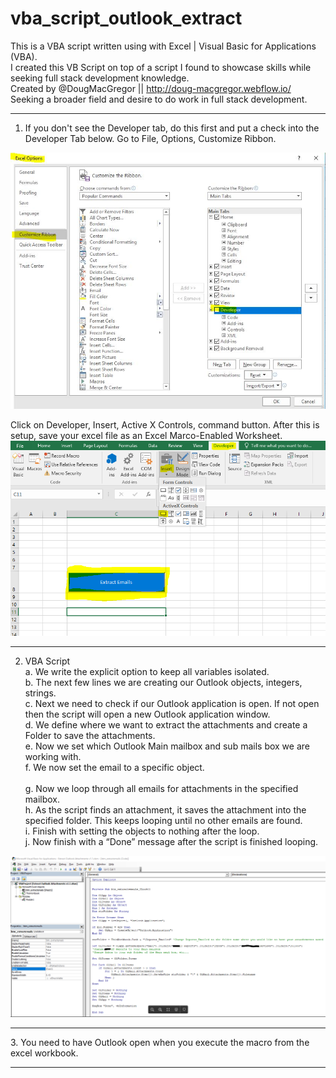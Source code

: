 # vba_script_outlook_extract
This is a VBA script written using with Excel | Visual Basic for Applications (VBA).<br>
I created this VB Script on top of a script I found to showcase skills while seeking full stack development knowledge.<br>
Created by @DougMacGregor || http://doug-macgregor.webflow.io/<br>
Seeking a broader field and desire to do work in full stack development.

<hr>

1.	If you don't see the Developer tab, do this first and put a check into the Developer Tab below. Go to File, Options, Customize Ribbon.<br>

![java-code](https://raw.githubusercontent.com/SEDoug/vba_script_outlook_extract/master/img/excel_developer_options.JPG)<br>

Click on Developer, Insert, Active X Controls, command button. After this is setup, save your excel file as an Excel Marco-Enabled Worksheet.
![java-code](https://raw.githubusercontent.com/SEDoug/vba_script_outlook_extract/master/img/excel_developer_activeX.PNG)<hr>

2.	VBA Script<br>
a.	We write the explicit option to keep all variables isolated.<br>
b.	The next few lines we are creating our Outlook objects, integers, strings.<br>
c.	Next we need to check if our Outlook application is open. If not open then the script will open a new Outlook application window.<br>
d.	We define where we want to extract the attachments and create a Folder to save the attachments.<br>
e.	Now we set which Outlook Main mailbox and sub mails box we are working with.<br>
f.	We now set the email to a specific object.<br>  
g.	Now we loop through all emails for attachments in the specified mailbox.<br>
h.	As the script finds an attachment, it saves the attachment into the specified folder. This keeps looping until no other emails are found.<br>
i.	Finish with setting the objects to nothing after the loop.<br>
j.	Now finish with a “Done” message after the script is finished looping.<br>

![java-code](https://raw.githubusercontent.com/SEDoug/vba_script_outlook_extract/master/img/vba_script_02.PNG)<hr>
3. You need to have Outlook open when you execute the macro from the excel workbook.
<hr>

